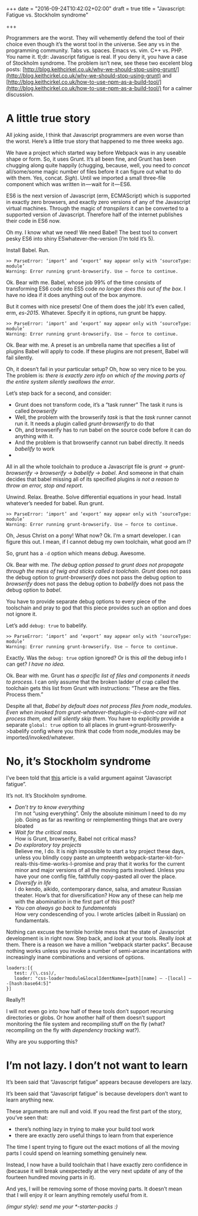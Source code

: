 +++
date = "2016-09-24T10:42:02+02:00"
draft = true
title = "Javascript: Fatigue vs. Stockholm syndrome"

+++

Programmers are the worst. They will vehemently defend the tool of their choice even though it’s the worst tool in the universe. See any vs in the programming community. Tabs vs. spaces. Emacs vs. vim. C++ vs. PHP. You name it.
tl;dr: Javascript fatigue is real. If you deny it, you have a case of Stockholm syndrome. <!--more-->The problem isn’t new, see these two excelent blog posts: [http://blog.keithcirkel.co.uk/why-we-should-stop-using-grunt/](http://blog.keithcirkel.co.uk/why-we-should-stop-using-grunt) and [http://blog.keithcirkel.co.uk/how-to-use-npm-as-a-build-tool/](http://blog.keithcirkel.co.uk/how-to-use-npm-as-a-build-tool/) for a calmer discussion.

# A little true story
All joking aside, I think that Javascript programmers are even worse than the worst. Here’s a little true story that happened to me three weeks ago.

We have a project which started way before Webpack was in any useable shape or form. So, it uses Grunt. It’s all been fine, and Grunt has been chugging along quite happily (chugging, because, well, you need to *concat* all/some/some magic number of files before it can figure out what to do with them. Yes, concat. *Sigh*). Until we imported a small three-file component which was written in — wait for it — ES6.

ES6 is the next version of Javascript (erm, ECMAScript) which is supported in exactly zero browsers, and exactly zero versions of any of the Javascript virtual machines. Through the magic of *transpilers* it can be converted to a supported version of Javascript. Therefore half of the internet publishes their code in ES6 now.

Oh my. I know what we need! We need Babel! The best tool to convert pesky ES6 into shiny ESwhatever-the-version (I’m told it’s 5).

Install Babel. Run.

```
>> ParseError: ‘import’ and ‘export’ may appear only with ‘sourceType: module’
Warning: Error running grunt-browserify. Use — force to continue.
```

Ok. Bear with me. Babel, whose job 99% of the time consists of transforming ES6 code into ES5 code *no longer does this out of the box*. I have no idea if it does anything out of the box anymore.

But it comes with nice presets! One of them does the job! It’s even called, erm, *es-2015*. Whatever. Specify it in options, run grunt be happy.

```
>> ParseError: ‘import’ and ‘export’ may appear only with ‘sourceType: module’
Warning: Error running grunt-browserify. Use — force to continue.
```

Ok. Bear with me. A preset is an umbrella name that specifies a list of plugins Babel will apply to code. If these plugins are not present, Babel will fail silently.

Oh, it doesn’t fail in your particular setup? Oh, how so very nice to be you. The problem is: *there is exactly zero info on which of the moving parts of the entire system silently swallows the error*.

Let’s step back for a second, and consider:

- Grunt does not transform code, it’s a “task runner”
The task it runs is called *browserify*
- Well, the problem with the browserify *task* is that the *task* runner cannot run it. It needs a plugin called *grunt-browserify* to do that
- Oh, and browserify has to run babel on the source code before it can do anything with it.
- And the problem is that browserify cannot run babel directly. It needs *babelify* to work
- 
All in all the whole toolchain to produce a Javascript file is *grunt -> grunt-browserify -> browserify -> babelify -> babel*. And someone in that chain decides that babel missing all of its specified plugins *is not a reason to throw an error, stop and report*.

Unwind. Relax. Breathe. Solve differential equations in your head. Install whatever’s needed for babel. Run grunt.

```
>> ParseError: ‘import’ and ‘export’ may appear only with ‘sourceType: module’
Warning: Error running grunt-browserify. Use — force to continue.
```

Oh, Jesus Christ on a pony! What now? Ok. I’m a smart developer. I can figure this out. I mean, if I cannot debug my own toolchain, what good am I?

So, grunt has a `-d` option which means *debug*. Awesome.

Ok. Bear with me. *The debug option passed to grunt does not propagate through the mess of twig and sticks called a toolchain*. *Grunt* does not pass the debug option to *grunt-browserify* does not pass the debug option to *browserify* does not pass the debug option to *babelify* does not pass the debug option to *babel*.

You have to provide separate debug options to every piece of the toolschain and pray to god that this piece provides such an option and does not ignore it.

Let’s add `debug: true` to babelify.

```
>> ParseError: ‘import’ and ‘export’ may appear only with ‘sourceType: module’
Warning: Error running grunt-browserify. Use — force to continue.
```

Exactly. Was the `debug: true` option ignored? Or is this *all* the debug info I can get? *I have no idea*.

Ok. Bear with me. Grunt has *a specific list of files and components it needs to process*. I can only assume that the broken ladder of crap called the toolchain gets this list from Grunt with instructions: “These are the files. Process them.”

Despite all that, *Babel by default does not process files from node_modules. Even when invoked from grunt-whatever-theplugin-is-i-dont-care will not process them, and will silently skip them*. You have to explicitly provide a separate `global: true` option to all places in grunt->grunt-broswerify->babelify config where you think that code from node_modules may be imported/invoked/whatever.

# No, it’s Stockholm syndrome

I’ve been told that [this](http://www.2ality.com/2016/02/js-fatigue-fatigue.html) article is a valid argument against “Javascript fatigue”.

It’s not. It’s Stockholm syndrome.

- *Don’t try to know everything*  
I’m not “using everything”. Only the absolute minimum I need to do my job. Going as far as rewriting or reimplementing things that are overy bloated
- *Wait for the critical mass.*  
How is Grunt, browserify, Babel not critical mass?
- *Do exploratory toy projects*  
Believe me, I do. It is nigh impossible to start a toy project these days, unless you blindly copy paste an umpteenth webpack-starter-kit-for-reals-this-time-works-I-promise and pray that it works for the current minor and major versions of all the moving parts involved. Unless you have your one config file, faithfully copy-pasted all over the place.
- *Diversify in life*  
I do kendo, aikido, contemporary dance, salsa, and amateur Russian theater. How’s that for diversification? How any of these can help me with the abomination in the first part of this post?
- *You can always go back to fundamentals*  
How very condescending of you. I wrote articles (albeit in Russian) on fundamentals.

Nothing can excuse the terrible horrible mess that the state of Javascript development is in right now. Step back, and *look* at your tools. Really *look* at them. There is a reason we have a million “webpack starter packs”. Because nothing works unless you invoke a number of semi-arcane incantations with increasingly inane combinations and versions of options.

```
loaders:[{
   test: /(\.css)/,
   loader: "css-loader?module&localIdentName=[path][name] — -[local] — -[hash:base64:5]"
}]
```

Really?!

I will not even go into how half of these tools don’t support recursing directories or globs. Or how another half of them doesn’t support monitoring the file system and recompiling stuff on the fly (what? recompiling on the fly with *dependency tracking* wat?).

Why are you supporting this?

# I’m not lazy. I don’t not want to learn

It’s been said that “Javascript fatigue” appears because developers are lazy.

It’s been said that “Javascript fatigue” is because developers don’t want to learn anything new.

These arguments are null and void. If you read the first part of the story, you’ve seen that:

- there’s nothing lazy in trying to make your build tool work
- there are exactly zero useful things to learn from that experience

The time I spent trying to figure out the exact motions of all the moving parts I could spend on learning something genuinely new.

Instead, I now have a build toolchain that I have exactly zero confidence in (because it will break unexpectedly at the very next update of any of the fourteen hundred moving parts in it).

And yes, I will be removing some of those moving parts. It doesn’t mean that I will enjoy it or learn anything remotely useful from it.

<em>(imgur style): send me your *-starter-packs :)</em>